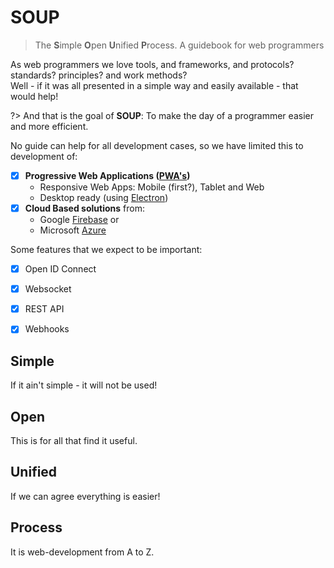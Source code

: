 # SOUP

> The **S**imple **O**pen **U**nified **P**rocess. A guidebook for web programmers

As web programmers we love tools, and frameworks, and protocols? standards? principles? and work methods?<br>
Well - if it was all presented in a simple way and easily available - that would help! 

?> And that is the goal of **SOUP**: To make the day of a programmer easier and more efficient.

No guide can help for all development cases, so we have limited this to development of:
- [x] **Progressive Web Applications ([PWA's](https://web.dev/progressive-web-apps/))**
    - Responsive Web Apps: Mobile (first?), Tablet and Web
    - Desktop ready (using [Electron](https://www.electronjs.org/))
- [x] **Cloud Based solutions** from:
    - Google [Firebase](https://firebase.google.com/) or
    - Microsoft [Azure](https://azure.microsoft.com/) 

Some features that we expect to be important:
- [x] Open ID Connect
- [x] Websocket 
- [x] REST API
- [x] Webhooks


## Simple

If it ain't simple - it will not be used!

## Open

This is for all that find it useful. 

## Unified

If we can agree everything is easier!

## Process

It is web-development from A to Z.
